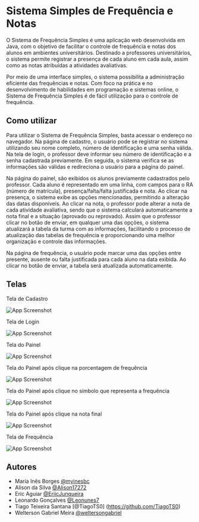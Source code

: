 
# Sistema Simples de Frequência e Notas

O Sistema de Frequência Simples é uma aplicação web desenvolvida em Java, com o objetivo de facilitar o controle de frequência e notas dos alunos em ambientes universitários. Destinado a professores universitários, o sistema permite registrar a presença de cada aluno em cada aula, assim como as notas atribuídas a atividades avaliativas.

Por meio de uma interface simples, o sistema possibilita a administração eficiente das frequências e notas. Com foco na prática e no desenvolvimento de habilidades em programação e sistemas online, o Sistema de Frequência Simples é de fácil utilização para o controle de frequência.

## Como utilizar

Para utilizar o Sistema de Frequência Simples, basta acessar o endereço no navegador. Na página de cadastro, o usuário pode se registrar no sistema utilizando seu nome completo, número de identificação e uma senha válida. Na tela de login, o professor deve informar seu número de identificação e a senha cadastrada previamente. Em seguida, o sistema verifica se as informações são válidas e redireciona o usuário para a página do painel.

Na página do painel, são exibidos os alunos previamente cadastrados pelo professor. Cada aluno é representado em uma linha, com campos para o RA (número de matrícula), presença/falta/falta justificada e nota. Ao clicar na presença, o sistema exibe as opções mencionadas, permitindo a alteração das datas disponíveis. Ao clicar na nota, o professor pode alterar a nota de cada atividade avaliativa, sendo que o sistema calculará automaticamente a nota final e a situação (aprovado ou reprovado). Assim que o professor clicar no botão de enviar, em qualquer uma das opções, o sistema atualizará a tabela da turma com as informações, facilitando o processo de atualização das tabelas de frequência e proporcionando uma melhor organização e controle das informações.

Na página de frequência, o usuário pode marcar uma das opções entre presente, ausente ou falta justificada para cada aluno na data exibida. Ao clicar no botão de enviar, a tabela será atualizada automaticamente.

## Telas

Tela de Cadastro

![App Screenshot](https://uploaddeimagens.com.br/images/004/887/326/full/Cadastro.png?1742943290)



Tela de Login

![App Screenshot](https://uploaddeimagens.com.br/images/004/887/328/full/Login.png?1742943345)



Tela do Painel

![App Screenshot](https://uploaddeimagens.com.br/images/004/887/327/full/Painel.png?1742943322)



Tela do Painel após clique na porcentagem de frequência

![App Screenshot](https://uploaddeimagens.com.br/images/004/887/329/full/Painel_-_F.png?1742943365)



Tela do Painel após clique no símbolo que representa a frequência

![App Screenshot](https://uploaddeimagens.com.br/images/004/887/330/full/Painel_-_F2.png?1742943383)



Tela do Painel após clique na nota final

![App Screenshot](https://uploaddeimagens.com.br/images/004/887/331/full/Painel_-_N.png?1742943403)



Tela de Frequência

![App Screenshot](https://uploaddeimagens.com.br/images/004/887/333/full/Frequ%C3%AAncia.png?1742943427)




## Autores

- Maria Inês Borges [@myinesbc](https://github.com/myinesbc)
- Alison da Silva [@Alison17272](https://github.com/Alison17272)
- Eric Aguiar [@EriicJunqueira](https://github.com/EriicJunqueira)
- Leonardo Gonçalves [@Leonunes7](https://github.com/Leonunes7)
- Tiago Teixeira Santana [@TiagoTS0] (https://github.com/TiagoTS0)
- Welterson Gabriel Meira [@weltersongabriel](https://github.com/weltersongabriel)
